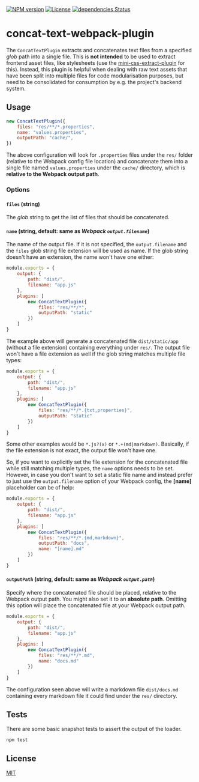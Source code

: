 [![NPM version][npm-badge]][npm-url]
[![License][license-badge]][license-url]
[![dependencies Status][deps-badge]][deps-url]

# concat-text-webpack-plugin

The `ConcatTextPlugin` extracts and concatenates text files from a specified *glob* path into a single file. This is **not intended** to be used to extract frontend asset files, like stylesheets (use the [mini-css-extract-plugin](https://github.com/webpack-contrib/mini-css-extract-plugin) for this). Instead, this plugin is helpful when dealing with raw text assets that have been split into multiple files for code modularisation purposes, but need to be consolidated for consumption by e.g. the project's backend system.

## Usage

```js
new ConcatTextPlugin({
    files: "res/**/*.properties",
    name: "values.properties",
    outputPath: "cache/",
})
```

The above configuration will look for `.properties` files under the `res/` folder (relative to the Webpack config file location) and concatenate them into a single file named `values.properties` under the `cache/` directory, which is **relative to the Webpack output path**.

### Options

#### `files` (string)

The *glob* string to get the list of files that should be concatenated.

#### `name` (string, default: same as *Webpack `output.filename`*)

The name of the output file. If it is not specified, the `output.filename` and the `files` glob string file extension will be used as name. If the glob string doesn't have an extension, the name won't have one either:

```js
module.exports = {
    output: {
        path: "dist/",
        filename: "app.js"
    },
    plugins: [
        new ConcatTextPlugin({
            files: "res/**/*",
            outputPath: "static"
        })
    ]
}
```

The example above will generate a concatenated file `dist/static/app` (without a file extension) containing everything under `res/`. The output file won't have a file extension as well if the glob string matches multiple file types:

```js
module.exports = {
    output: {
        path: "dist/",
        filename: "app.js"
    },
    plugins: [
        new ConcatTextPlugin({
            files: "res/**/*.{txt,properties}",
            outputPath: "static"
        })
    ]
}
```

Some other examples would be `*.js?(x)` or `*.+(md|markdown)`. Basically, if the file extension is not exact, the output file won't have one.

So, if you want to explicitly set the file extension for the concatenated file while still matching multiple types, the `name` options needs to be set. However, in case you don't want to set a static file name and instead prefer to just use the `output.filename` option of your Webpack config, the **[name]** placeholder can be of help:

```js
module.exports = {
    output: {
        path: "dist/",
        filename: "app.js"
    },
    plugins: [
        new ConcatTextPlugin({
            files: "res/**/*.{md,markdown}",
            outputPath: "docs",
            name: "[name].md"
        })
    ]
}
```

#### `outputPath` (string, default: same as *Webpack `output.path`*)

Specify where the concatenated file should be placed, relative to the Webpack output path. You might also set it to an **absolute path**. Omitting this option will place the concatenated file at your Webpack output path.

```js
module.exports = {
    output: {
        path: "dist/",
        filename: "app.js"
    },
    plugins: [
        new ConcatTextPlugin({
            files: "res/**/*.md",
            name: "docs.md"
        })
    ]
}
```

The configuration seen above will write a markdown file `dist/docs.md` containing every markdown file it could find under the `res/` directory.

## Tests

There are some basic snapshot tests to assert the output of the loader.

```
npm test
```

## License

[MIT](./LICENSE)

[npm-badge]: https://img.shields.io/npm/v/concat-text-webpack-plugin.svg
[npm-url]: https://npmjs.org/package/concat-text-webpack-plugin
[license-badge]: https://img.shields.io/badge/license-MIT-green.svg
[license-url]: http://opensource.org/licenses/MIT
[deps-badge]: https://david-dm.org/namics/webpack-concat-text-plugin/status.svg
[deps-url]: https://david-dm.org/namics/webpack-concat-text-plugin
